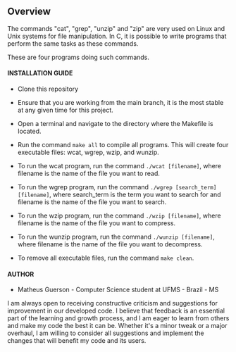 ## **Overview**

The commands "cat", "grep", "unzip" and "zip" are very used
on Linux and Unix systems for file manipulation. In C, it is
possible to write programs that perform the same tasks as
these commands.

These are four programs doing such commands.


#### **INSTALLATION GUIDE**

- Clone this repository

- Ensure that you are working from the main branch, it is the most stable at any given time for this project.

- Open a terminal and navigate to the directory where the Makefile is located.

- Run the command `make all` to compile all programs. This will create four executable files: wcat, wgrep, wzip, and wunzip.

- To run the wcat program, run the command `./wcat [filename]`, where filename is the name of the file you want to read.

- To run the wgrep program, run the command `./wgrep [search_term] [filename]`, where search_term is the term you want to search for and filename is the name of the file you want to search.

- To run the wzip program, run the command `./wzip [filename]`, where filename is the name of the file you want to compress.

- To run the wunzip program, run the command `./wunzip [filename]`, where filename is the name of the file you want to decompress.

- To remove all executable files, run the command `make clean`.

#### **AUTHOR**

- Matheus Guerson - Computer Science student at UFMS - Brazil - MS

I am always open to receiving constructive criticism and suggestions for improvement in our developed code. I believe that feedback is an essential part of the learning and growth process, and I am eager to learn from others and make my code the best it can be. Whether it's a minor tweak or a major overhaul, I am willing to consider all suggestions and implement the changes that will benefit my code and its users.
